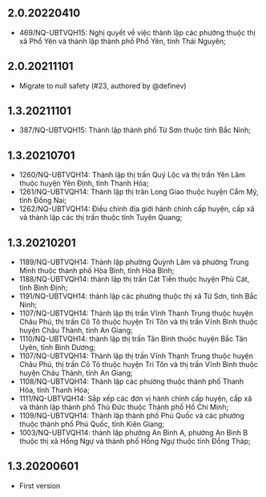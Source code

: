 ## 2.0.20220410

* 469/NQ-UBTVQH15: Nghị quyết về việc thành lập các phường thuộc thị xã Phổ Yên và thành lập thành phố Phổ Yên, tỉnh Thái Nguyên;

## 2.0.20211101

* Migrate to null safety (#23, authored by @definev)

## 1.3.20211101

* 387/NQ-UBTVQH15: Thành lập thành phố Từ Sơn thuộc tỉnh Bắc Ninh;

## 1.3.20210701

* 1260/NQ-UBTVQH14: Thành lập thị trấn Quý Lộc và thị trấn Yên Lâm thuộc huyện Yên Định, tỉnh Thanh Hóa;
* 1261/NQ-UBTVQH14: Thành lập thị trân Long Giao thuộc huyện Cẩm Mỹ, tỉnh Đồng Nai;
* 1262/NQ-UBTVQH14: Điều chỉnh địa giới hành chính cấp huyện, cấp xã và thành lập các thị trấn thuộc tỉnh Tuyên Quang;

## 1.3.20210201

* 1189/NQ-UBTVQH14: Thành lập phường Quỳnh Lâm và phường Trung Minh thuộc thành phố Hòa Bình, tỉnh Hòa Bình;
* 1188/NQ-UBTVQH14: thành lập thị trấn Cát Tiến thuộc huyện Phù Cát, tỉnh Bình Định;
* 1191/NQ-UBTVQH14: thành lập các phường thuộc thị xã Từ Sơn, tỉnh Bắc Ninh;
* 1107/NQ-UBTVQH14: Thành lập thị trấn Vĩnh Thanh Trung thuộc huyện Châu Phú, thị trấn Cô Tô thuộc huyện Tri Tôn và thị trấn Vĩnh Bình thuộc huyện Châu Thành, tỉnh An Giang;
* 1110/NQ-UBTVQH14: thành lập thị trấn Tân Bình thuộc huyện Bắc Tân Uyên, tỉnh Bình Dương;
* 1107/NQ-UBTVQH14: Thành lập thị trấn Vĩnh Thạnh Trung thuộc huyện Châu Phú, thị trấn Cô Tô thuộc huyện Tri Tôn và thị trấn Vĩnh Bình thuộc huyện Châu Thành, tỉnh An Giang;
* 1108/NQ-UBTVQH14: Thành lập các phường thuộc thành phố Thanh Hóa, tỉnh Thanh Hóa;
* 1111/NQ-UBTVQH14: Sắp xếp các đơn vị hành chính cấp huyện, cấp xã và thành lập thành phố Thủ Đức thuộc Thành phố Hồ Chí Minh;
* 1109/NQ-UBTVQH14: Thành lập thành phố Phú Quốc và các phường thuộc thành phố Phú Quốc, tỉnh Kiên Giang;
* 1003/NQ-UBTVQH14: thành lập phường An Bình A, phường An Bình B thuộc thị xã Hồng Ngự và thành phố Hồng Ngự thuộc tỉnh Đồng Tháp;

## 1.3.20200601

* First version
